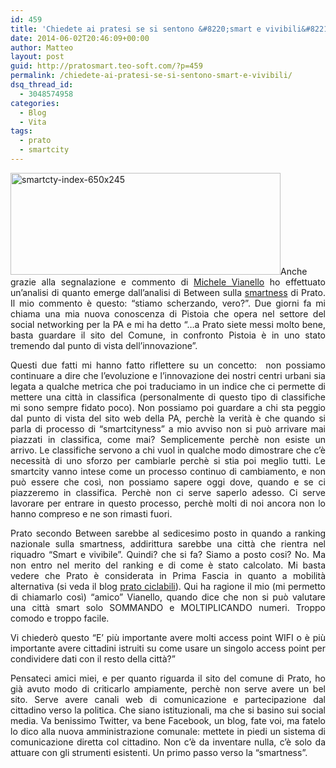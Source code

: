 ```yaml
---
id: 459
title: 'Chiedete ai pratesi se si sentono &#8220;smart e vivibili&#8221;'
date: 2014-06-02T20:46:09+00:00
author: Matteo
layout: post
guid: http://pratosmart.teo-soft.com/?p=459
permalink: /chiedete-ai-pratesi-se-si-sentono-smart-e-vivibili/
dsq_thread_id:
  - 3048574958
categories:
  - Blog
  - Vita
tags:
  - prato
  - smartcity
---
```

<p style="text-align: justify;">
  <a href="http://pratosmart.teo-soft.com/wp-content/uploads/2014/06/smartcty-index-650x245.jpg"><img class="alignright  wp-image-460" src="http://pratosmart.teo-soft.com/wp-content/uploads/2014/06/smartcty-index-650x245.jpg" alt="smartcty-index-650x245" width="432" height="163" srcset="http://pratosmart.teo-soft.com/wp-content/uploads/2014/06/smartcty-index-650x245-300x113.jpg 300w, http://pratosmart.teo-soft.com/wp-content/uploads/2014/06/smartcty-index-650x245.jpg 650w" sizes="(max-width: 432px) 100vw, 432px" /></a>Anche grazie alla segnalazione e commento di <a title="Michele Vianello" href="http://www.michelecamp.it/" target="_blank">Michele Vianello</a> ho effettuato un&#8217;analisi di quanto emerge dall&#8217;analisi di Between sulla <a title="smartness" href="http://www.between.it/SmartCityIndex/Between_SmartCityIndex2014.pdf" target="_blank">smartness</a> di Prato. Il mio commento è questo: &#8220;stiamo scherzando, vero?&#8221;. Due giorni fa mi chiama una mia nuova conoscenza di Pistoia che opera nel settore del social networking per la PA e mi ha detto &#8220;&#8230;a Prato siete messi molto bene, basta guardare il sito del Comune, in confronto Pistoia è in uno stato tremendo dal punto di vista dell&#8217;innovazione&#8221;.
</p>

<p style="text-align: justify;">
  Questi due fatti mi hanno fatto riflettere su un concetto:  non possiamo continuare a dire che l&#8217;evoluzione e l&#8217;innovazione dei nostri centri urbani sia legata a qualche metrica che poi traduciamo in un indice che ci permette di mettere una città in classifica (personalmente di questo tipo di classifiche mi sono sempre fidato poco). Non possiamo poi guardare a chi sta peggio dal punto di vista del sito web della PA, perchè la verità è che quando si parla di processo di &#8220;smartcityness&#8221; a mio avviso non si può arrivare mai piazzati in classifica, come mai? Semplicemente perchè non esiste un arrivo. Le classifiche servono a chi vuol in qualche modo dimostrare che c&#8217;è necessità di uno sforzo per cambiarle perchè si stia poi meglio tutti. Le smartcity vanno intese come un processo continuo di cambiamento, e non può essere che così, non possiamo sapere oggi dove, quando e se ci piazzeremo in classifica. Perchè non ci serve saperlo adesso. Ci serve lavorare per entrare in questo processo, perchè molti di noi ancora non lo hanno compreso e ne son rimasti fuori.
</p>

<p style="text-align: justify;">
  Prato secondo Between sarebbe al sedicesimo posto in quando a ranking nazionale sulla smartness, addirittura sarebbe una città che rientra nel riquadro &#8220;Smart e vivibile&#8221;. Quindi? che si fa? Siamo a posto cosi? No. Ma non entro nel merito del ranking e di come è stato calcolato. Mi basta vedere che Prato è considerata in Prima Fascia in quanto a mobilità alternativa (si veda il blog <a title="prato ciclabili" href="www.pratociclabili.com" target="_blank">prato ciclabili</a>). Qui ha ragione il mio (mi permetto di chiamarlo così) &#8220;amico&#8221; Vianello, quando dice che non si può valutare una città smart solo SOMMANDO e MOLTIPLICANDO numeri. Troppo comodo e troppo facile.
</p>

<p style="text-align: justify;">
  Vi chiederò questo &#8220;E&#8217; più importante avere molti access point WIFI o è più importante avere cittadini istruiti su come usare un singolo access point per condividere dati con il resto della città?&#8221;
</p>

<p style="text-align: justify;">
  Pensateci amici miei, e per quanto riguarda il sito del comune di Prato, ho già avuto modo di criticarlo ampiamente, perchè non serve avere un bel sito. Serve avere canali web di comunicazione e partecipazione dal cittadino verso la politica. Che siano istituzionali, ma che si basino sui social media. Va benissimo Twitter, va bene Facebook, un blog, fate voi, ma fatelo lo dico alla nuova amministrazione comunale: mettete in piedi un sistema di comunicazione diretta col cittadino. Non c&#8217;è da inventare nulla, c&#8217;è solo da attuare con gli strumenti esistenti. Un primo passo verso la &#8220;smartness&#8221;.
</p>